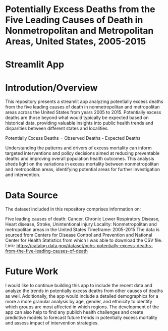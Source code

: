 # Potentially Excess Deaths from the Five Leading Causes of Death in Nonmetropolitan and Metropolitan Areas, United States, 2005-2015

# Streamlit App


# Introdution/Overview
This repository presents a streamlit app analyzing potentially excess deaths from the five leading causes of death in nonmetropolitan and metropolitan areas across the United States from years 2005 to 2015. Potentially excess deaths are those beyond what would typically be expected based on historical data, providing valuable insights into public health trends and disparities between different states and localities.

Potentially Excess Deaths = Observed Deaths - Expected Deaths

Understanding the patterns and drivers of excess mortality can inform targeted interventions and policy decisions aimed at reducing preventable deaths and improving overall population health outcomes. This analysis sheds light on the variations in excess mortality between nonmetropolitan and metropolitan areas, identifying potential areas for further investigation and intervention.


# Data Source
The dataset included in this repository comprises information on:

Five leading causes of death: Cancer, Chronic Lower Respiratory Disease, Heart disease, Stroke, Unintentional injury
Locality: Nonmetropolitan and metropolitan areas in the United States
Timeframe: 2005-2015
The data is sourced from Centers for Disease Control and Prevention and National Center for Health Statistics from which I was able to download the CSV file.
Link: https://catalog.data.gov/dataset/nchs-potentially-excess-deaths-from-the-five-leading-causes-of-death


# Future Work
I would like to continue building this app to include the recent data and analyze the trends in potentially excess deaths from other causes of deaths as well. Additionally, the app would include a detailed demographics for a more a more granular analysis by age, gender, and ethnicity to identify which groups are most affected in which regions. The development of the app can also help to find any publich health challenges and create predictive models to forecast future trends in potentially excess mortality and assess impact of intervention strategies.
